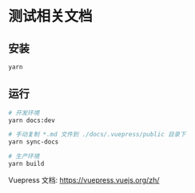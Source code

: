 # 测试相关文档

## 安装

```bash
yarn
```

## 运行

```bash
# 开发环境
yarn docs:dev

# 手动复制 *.md 文件到 ./docs/.vuepress/public 目录下
yarn sync-docs

# 生产环境
yarn build
```

Vuepress 文档: https://vuepress.vuejs.org/zh/